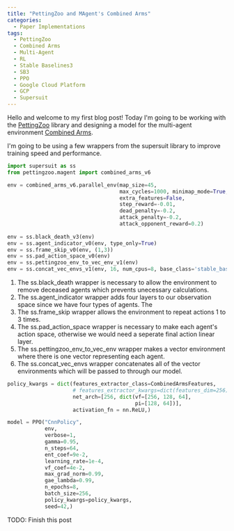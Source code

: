 ```yaml
---
title: "PettingZoo and MAgent's Combined Arms"
categories:
  - Paper Implementations
tags:
  - PettingZoo
  - Combined Arms
  - Multi-Agent
  - RL
  - Stable Baselines3
  - SB3
  - PPO
  - Google Cloud Platform
  - GCP
  - Supersuit
---
```


Hello and welcome to my first blog post! Today I'm going to be working with the [PettingZoo](https://www.pettingzoo.ml/#) library and designing a model for the multi-agent environment [Combined Arms](https://www.pettingzoo.ml/magent/combined_arms).

I'm going to be using a few wrappers from the supersuit library to improve training speed and performance.

```python
import supersuit as ss
from pettingzoo.magent import combined_arms_v6

env = combined_arms_v6.parallel_env(map_size=45,
                                    max_cycles=1000, minimap_mode=True,
                                    extra_features=False,
                                    step_reward=-0.01,
                                    dead_penalty=-0.2,
                                    attack_penalty=-0.2,
                                    attack_opponent_reward=0.2)
                                    
env = ss.black_death_v3(env)
env = ss.agent_indicator_v0(env, type_only=True)
env = ss.frame_skip_v0(env, (1,3))
env = ss.pad_action_space_v0(env)
env = ss.pettingzoo_env_to_vec_env_v1(env)
env = ss.concat_vec_envs_v1(env, 16, num_cpus=8, base_class='stable_baselines3')
```

1. The ss.black_death wrapper is necessary to allow the environment to remove deceased agents which prevents unecessary calculations.
2. The ss.agent_indicator wrapper adds four layers to our observation space since we have four types of agents. The 
3. The ss.frame_skip wrapper allows the environment to repeat actions 1 to 3 times.
4. The ss.pad_action_space wrapper is necessary to make each agent's action space, otherwise we would need a seperate final action linear layer.
5. The ss.pettingzoo_env_to_vec_env wrapper makes a vector environment where there is one vector representing each agent.
6. The ss.concat_vec_envs wrapper concatenates all of the vector environments which will be passed to through our model.

```python
policy_kwargs = dict(features_extractor_class=CombinedArmsFeatures,
                     # features_extractor_kwargs=dict(features_dim=256),
                     net_arch=[256, dict(vf=[256, 128, 64],
                                         pi=[128, 64])],
                     activation_fn = nn.ReLU,)

model = PPO("CnnPolicy",
            env,
            verbose=1,
            gamma=0.95,
            n_steps=64,
            ent_coef=9e-2,
            learning_rate=1e-4,
            vf_coef=4e-2,
            max_grad_norm=0.99,
            gae_lambda=0.99,
            n_epochs=8,
            batch_size=256,
            policy_kwargs=policy_kwargs,
            seed=42,)
```



TODO:
Finish this post
